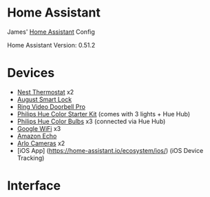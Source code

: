 # Home Assistant
James' [Home Assistant](https://home-assistant.io) Config

Home Assistant Version: 0.51.2

# Devices
* [Nest Thermostat](http://a.co/cIfktL6) x2
* [August Smart Lock](http://a.co/4VjhLAA)
* [Ring Video Doorbell Pro](http://a.co/9zLyjx5)
* [Philips Hue Color Starter Kit](http://a.co/6AaeDYC) (comes with 3 lights + Hue Hub)
* [Philips Hue Color Bulbs](http://a.co/4oAoPkx) x3 (connected via Hue Hub)
* [Google WiFi](http://a.co/eMbEdaW) x3
* [Amazon Echo](http://a.co/ad2QTtT)
* [Arlo Cameras](http://a.co/4PlBC4t) x2
* [iOS App] (https://home-assistant.io/ecosystem/ios/)  (iOS Device Tracking)

# Interface
